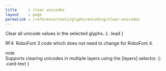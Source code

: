 ```yaml
---
title     : clear unicodes
layout    : page
permalink : /reference/tools/glyphs/encoding/clear-unicodes
---
```


Clear all unicode values in the selected glyphs.
{: .lead }

<span class="badge text-bg-primary rounded-0">RF4</span> RoboFont 3 code which does not need to change for RoboFont 4.  


<div class="card bg-light my-3 rounded-0">
<div class="card-header">note</div>
<div class="card-body" markdown='1'>
Supports clearing unicodes in multiple layers using the [layers] selector.
{: .card-text }
</div>
</div>

[layers]: ../../modifiers/layers/
